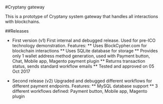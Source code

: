 ﻿#Cryptany gateway

This is a prototype of Cryptany system gateway that handles all interactions with blockchains.

##Releases

* First version (v1)
First internal and debugged release. Used for pre-ICO technology demonstration.
Features:
** Uses BlockCypher.com for blockchain interactions
** Uses SQLite database for storage
** Provides only 1 wallet address method generation, used with Payment button, Chat, Mobile app, Magento payment plugin
** Returns transaction status, sends standard workflow emails
** Tested and approved on 05 Oct 2017

* Second release (v2)
Upgraded and debugged different workflows for different payment endpoints.
Features:
** MySQL database support
** 3 different workflows defined: Payment button, Mobile app, Magento plugin